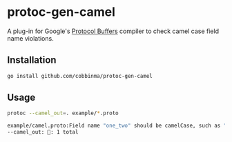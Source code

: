 # protoc-gen-camel

A plug-in for Google's [Protocol Buffers](https://github.com/google/protobuf)
compiler to check camel case field name violations.

## Installation
```sh
go install github.com/cobbinma/protoc-gen-camel
```

## Usage
```sh
protoc --camel_out=. example/*.proto
```

```sh
example/camel.proto:Field name "one_two" should be camelCase, such as "oneTwo".
--camel_out: 🐪: 1 total
```
